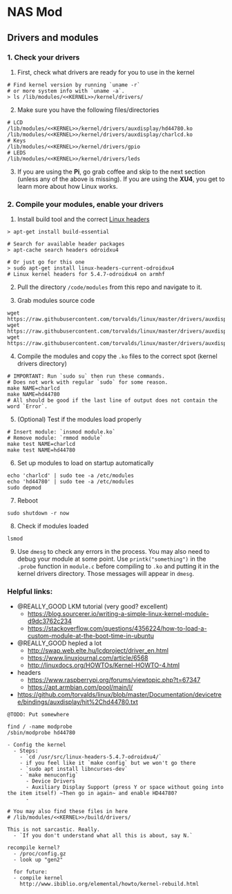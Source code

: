 # NAS Mod

## Drivers and modules

### 1. Check your drivers

1. First, check what drivers are ready for you to use in the kernel
```
# Find kernel version by running `uname -r`
# or more system info with `uname -a`.
> ls /lib/modules/<<KERNEL>>/kernel/drivers/
```

2. Make sure you have the following files/directories
```
# LCD
/lib/modules/<<KERNEL>>/kernel/drivers/auxdisplay/hd44780.ko
/lib/modules/<<KERNEL>>/kernel/drivers/auxdisplay/charlcd.ko
# Keys
/lib/modules/<<KERNEL>>/kernel/drivers/gpio
# LEDS
/lib/modules/<<KERNEL>>/kernel/drivers/leds
```

3. If you are using the **Pi**, go grab coffee and skip to the next section (unless any of the above is missing). If you are using the **XU4**, you get to learn more about how Linux works.

### 2. Compile your modules, enable your drivers

1. Install build tool and the correct [Linux headers](https://wiki.gentoo.org/wiki/Linux-headers)

```
> apt-get install build-essential

# Search for available header packages
> apt-cache search headers odroidxu4

# Or just go for this one
> sudo apt-get install linux-headers-current-odroidxu4
# Linux kernel headers for 5.4.7-odroidxu4 on armhf
```

2. Pull the directory `/code/modules` from this repo and navigate to it.

3. Grab modules source code

```
wget https://raw.githubusercontent.com/torvalds/linux/master/drivers/auxdisplay/charlcd.h
wget https://raw.githubusercontent.com/torvalds/linux/master/drivers/auxdisplay/charlcd.c
wget https://raw.githubusercontent.com/torvalds/linux/master/drivers/auxdisplay/hd44780.c
```

4. Compile the modules and copy the `.ko` files to the correct spot (kernel drivers directory)

```
# IMPORTANT: Run `sudo su` then run these commands.
# Does not work with regular `sudo` for some reason.
make NAME=charlcd
make NAME=hd44780
# All should be good if the last line of output does not contain the word `Error`.
```

5. (Optional) Test if the modules load properly
```
# Insert module: `insmod module.ko`
# Remove module: `rmmod module`
make test NAME=charlcd
make test NAME=hd44780
```

6. Set up modules to load on startup automatically
```
echo 'charlcd' | sudo tee -a /etc/modules
echo 'hd44780' | sudo tee -a /etc/modules
sudo depmod
```

7. Reboot
```
sudo shutdown -r now
```

8. Check if modules loaded
```
lsmod
```

9. Use `dmesg` to check any errors in the process. You may also need to debug your module at some point. Use `printk("something")` in the `.probe` function in `module.c` before compiling to `.ko` and putting it in the kernel drivers directory. Those messages will appear in `dmesg`.

### Helpful links:

- @REALLY_GOOD LKM tutorial (very good? excellent)
  - https://blog.sourcerer.io/writing-a-simple-linux-kernel-module-d9dc3762c234
  - https://stackoverflow.com/questions/4356224/how-to-load-a-custom-module-at-the-boot-time-in-ubuntu
- @REALLY_GOOD hepled a lot
  - http://swap.web.elte.hu/lcdproject/driver_en.html
  - https://www.linuxjournal.com/article/6568
  - http://linuxdocs.org/HOWTOs/Kernel-HOWTO-4.html
- headers
  - https://www.raspberrypi.org/forums/viewtopic.php?t=67347
  - https://apt.armbian.com/pool/main/l/
- https://github.com/torvalds/linux/blob/master/Documentation/devicetree/bindings/auxdisplay/hit%2Chd44780.txt

```
@TODO: Put somewhere

find / -name modprobe
/sbin/modprobe hd44780

- Config the kernel
  - Steps:
    - `cd /usr/src/linux-headers-5.4.7-odroidxu4/`
    - if you feel like it `make config` but we won't go there
    - `sudo apt install libncurses-dev`
    - `make menuconfig`
      - Device Drivers
      - Auxiliary Display Support (press Y or space without going into the item itself) ~Then go in again~ and enable HD44780?
      - 

# You may also find these files in here
# /lib/modules/<<KERNEL>>/build/drivers/

This is not sarcastic. Really.
  - `If you don't understand what all this is about, say N.`

recompile kernel?
  - /proc/config.gz
  - look up "gen2"

  for future:
  - compile kernel
    http://www.ibiblio.org/elemental/howto/kernel-rebuild.html
```